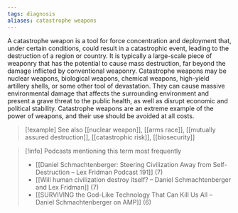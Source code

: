 ```yaml
---
tags: diagnosis
aliases: catastrophe weapons
---
```


A catastrophe weapon is a tool for force concentration and deployment that, under certain conditions, could result in a catastrophic event, leading to the destruction of a region or country. It is typically a large-scale piece of weaponry that has the potential to cause mass destruction, far beyond the damage inflicted by conventional weaponry. Catastrophe weapons may be nuclear weapons, biological weapons, chemical weapons, high-yield artillery shells, or some other tool of devastation. They can cause massive environmental damage that affects the surrounding environment and present a grave threat to the public health, as well as disrupt economic and political stability. Catastrophe weapons are an extreme example of the power of weapons, and their use should be avoided at all costs.

> [!example] See also
> [[nuclear weapon]], [[arms race]], [[mutually assured destruction]], [[catastrophic risk]], [[biosecurity]]

> [!info] Podcasts mentioning this term most frequently
> * [[Daniel Schmachtenberger: Steering Civilization Away from Self-Destruction – Lex Fridman Podcast 191]] (7)
> * [[Will human civilization destroy itself? – Daniel Schmachtenberger and Lex Fridman]] (7)
> * [[SURVIVING the God-Like Technology That Can Kill Us All – Daniel Schmachtenberger on AMP]] (6)